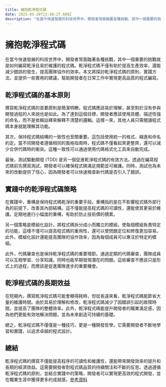 ```yaml
---
title: 擁抱乾淨程式碼
date: 2025-05-28T23:40:27.608Z
description: "在當今快速發展的科技世界中，開發者常面臨著各種挑戰，其中一個重要的挑戰就是如何編寫乾淨且易於維護的程式碼。乾淨程式碼不僅有助於提高生產效率，還能減少錯誤的發生，提高團隊協作的效率。本文將探討乾淨程式碼的原則、實踐方法，並提供一些實用的建議，幫助開發者在日常工作中實現更高品質的程式編寫。"
---
```


# 擁抱乾淨程式碼

在當今快速發展的科技世界中，開發者常面臨著各種挑戰，其中一個重要的挑戰就是如何編寫乾淨且易於維護的程式碼。乾淨程式碼不僅有助於提高生產效率，還能減少錯誤的發生，提高團隊協作的效率。本文將探討乾淨程式碼的原則、實踐方法，並提供一些實用的建議，幫助開發者在日常工作中實現更高品質的程式編寫。

## 乾淨程式碼的基本原則

撰寫乾淨程式碼的首要原則是簡潔明瞭。程式碼應該易於理解，甚至對於沒有參與開發過程的人來說也是如此。為了達到這個目標，開發者應該使用具體、描述性強的命名，而不是依賴註釋來解釋不清楚的邏輯。這樣一來，其他人員只需閱讀程式碼本身就能理解其功能。

其次，保持程式碼結構的一致性也至關重要。這包括使用統一的格式、縮進和命名約定。當不同開發者遵循相同的風格指南時，程式碼不僅看起來更整齊，還可以減少合併代碼時的衝突。這種一致性可以通過使用代碼格式化工具來自動完成。

最後，測試驅動開發 (TDD) 是另一個促進乾淨程式碼的有效方法。透過在編寫程式碼前先撰寫測試，開發者可以確保程式碼滿足規範並可維護。同時，測試也為未來的改動提供了信心，因為開發者可以快速檢查新代碼是否引入了錯誤。

## 實踐中的乾淨程式碼策略

在實踐中，重構是保持程式碼乾淨的重要手段。重構指的是在不影響程式碼外部行為的前提下，改善其內部結構。這不僅能提高程式碼的可讀性，還能使其更易於維護。定期地進行小幅度的重構，有助於防止技術債的積累。

另一個策略是模組化設計。將程式碼拆分成小而獨立的模組，使每個模組負責特定的功能，這樣不僅可以提高程式碼的重用性，還可以使問題定位和修復更加容易。此外，模組化設計還能提高團隊的協作效率，因為每個成員可以專注於特定的模組。

此外，代碼審查也是保持乾淨程式碼的重要環節。通過定期的代碼審查，團隊成員可以互相學習、分享知識，同時也能早期發現潛在的問題。這些審查不應該只是形式上的過程，而應該是促進團隊進步的重要機會。

## 乾淨程式碼的長期效益

在短期內，撰寫乾淨程式碼可能會顯得耗時，但從長遠來看，乾淨程式碼能節省大量的維護時間。由於其易於理解和修改，乾淨程式碼減少了因錯誤引起的故障時間，並提高了團隊的整體效率。此外，乾淨程式碼能提升開發者的職業滿足感，因為他們更能有效地解決問題，並為未來創造可持續的基礎。

總之，乾淨程式碼不僅僅是一種技巧，更是一種開發哲學。它需要開發者不斷地學習和實踐，以追求卓越的程式設計。

## 總結

乾淨程式碼的撰寫不僅能提高程序的可讀性和維護性，還能帶來開發效率的提升和長期的經濟效益。這需要開發者對程式碼品質的持續關注和不斷的反思。透過遵循乾淨程式碼的原則，並結合實踐中的策略，開發者可以實現更高效的程式開發，並在職業生涯中獲得更多的成就感。[參考資料](https://cleancoders.com)